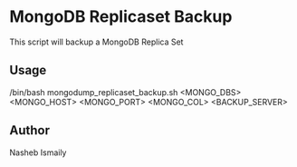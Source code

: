 # MongoDB Replicaset Backup

This script will backup a MongoDB Replica Set

## Usage

/bin/bash mongodump_replicaset_backup.sh <MONGO_DBS> <MONGO_HOST> <MONGO_PORT> <MONGO_COL> <BACKUP_SERVER>

## Author 

Nasheb Ismaily
